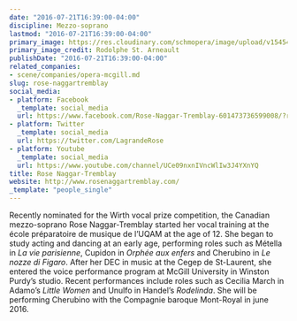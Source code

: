 ```yaml
---
date: "2016-07-21T16:39:00-04:00"
discipline: Mezzo-soprano
lastmod: "2016-07-21T16:39:00-04:00"
primary_image: https://res.cloudinary.com/schmopera/image/upload/v1545409169/media/webhook-uploads/1469133517075/2016-07-21---Rose-Naggar-Tremblay.jpg.jpg
primary_image_credit: Rodolphe St. Arneault
publishDate: "2016-07-21T16:39:00-04:00"
related_companies:
- scene/companies/opera-mcgill.md
slug: rose-naggartremblay
social_media:
- platform: Facebook
  _template: social_media
  url: https://www.facebook.com/Rose-Naggar-Tremblay-601473736599008/?ref=ts&fref=ts
- platform: Twitter
  _template: social_media
  url: https://twitter.com/LagrandeRose
- platform: Youtube
  _template: social_media
  url: https://www.youtube.com/channel/UCe09nxnIVncWlIw3J4YXnYQ
title: Rose Naggar-Tremblay
website: http://www.rosenaggartremblay.com/
_template: "people_single"
---
```


Recently nominated for the Wirth vocal prize competition, the Canadian mezzo-soprano Rose Naggar-Tremblay started her vocal training at the école préparatoire de musique de l’UQAM at the age of 12. She began to study acting and dancing at an early age, performing roles such as Métella in *La vie parisienne*, Cupidon in *Orphée aux enfers* and Cherubino in *Le nozze di Figaro*. After her DEC in music at the Cegep de St-Laurent, she entered the voice performance program at McGill University in Winston Purdy’s studio. Recent performances include roles such as Cecilia March in Adamo’s *Little Women* and Unulfo in Handel’s *Rodelinda*. She will be performing Cherubino with the Compagnie baroque Mont-Royal in june 2016.
